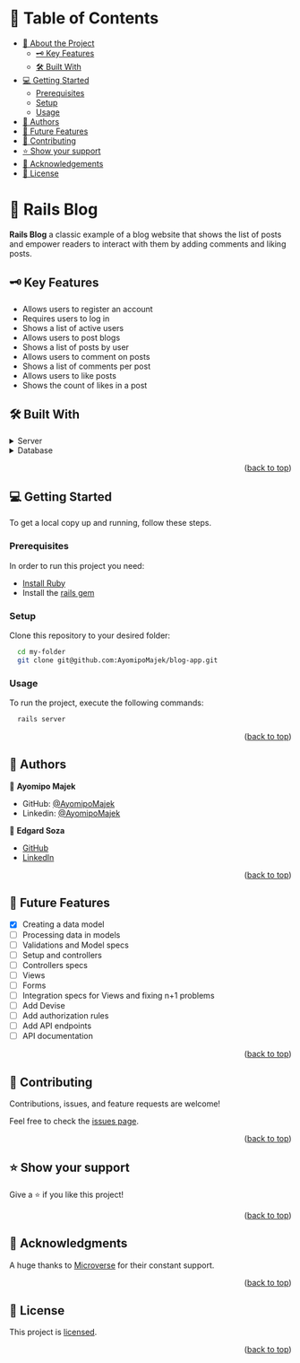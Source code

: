 <a name="readme-top"></a>

# 📗 Table of Contents

- [📖 About the Project](#about-project)
  - [🗝️ Key Features](#key-features)
  - [🛠️ Built With](#built-with)
- [💻 Getting Started](#getting-started)
  - [Prerequisites](#prerequisites)
  - [Setup](#setup)
  - [Usage](#usage)
- [👥 Authors](#authors)
- [🔭 Future Features](#future-features)
- [🤝 Contributing](#contributing)
- [⭐️ Show your support](#support)
- [🙏 Acknowledgements](#acknowledgements)
- [📝 License](#license)

# 📖 Rails Blog <a name="about-project"></a>

**Rails Blog** a classic example of a blog website that shows the list of posts and empower readers to interact with them by adding comments and liking posts.

## 🗝️ Key Features <a name="key-features"></a>

- Allows users to register an account
- Requires users to log in
- Shows a list of active users
- Allows users to post blogs
- Shows a list of posts by user
- Allows users to comment on posts
- Shows a list of comments per post
- Allows users to like posts
- Shows the count of likes in a post

## 🛠️ Built With <a name="built-with"></a>

<details>
  <summary>Server</summary>
  <ul>
    <li><a href="https://rubyonrails.org">Ruby on Rails</a></li>
  </ul>
</details>

<details>
<summary>Database</summary>
  <ul>
    <li><a href="https://www.postgresql.org/">PostgreSQL</a></li>
  </ul>
</details>

<p align="right">(<a href="#readme-top">back to top</a>)</p>

## 💻 Getting Started <a name="getting-started"></a>

To get a local copy up and running, follow these steps.

### Prerequisites

In order to run this project you need:

- [Install Ruby](https://www.ruby-lang.org/en/documentation/installation/)
- Install the [rails gem](https://rubygems.org/gems/rails)

### Setup

Clone this repository to your desired folder:

```sh
  cd my-folder
  git clone git@github.com:AyomipoMajek/blog-app.git
```

### Usage

To run the project, execute the following commands:

```sh
  rails server
```

<p align="right">(<a href="#readme-top">back to top</a>)</p>

## 👥 Authors <a name="authors"></a>

👤 **Ayomipo Majek**

- GitHub: [@AyomipoMajek](https://github.com/AyomipoMajek)
- Linkedin: [@AyomipoMajek](https://www.linkedin.com/in/ayomipomajek/)

👤 **Edgard Soza**

- [GitHub](https://github.com/edgardsoza)
- [LinkedIn](https://www.linkedin.com/in/edgard-soza-sobalvarro/)

<p align="right">(<a href="#readme-top">back to top</a>)</p>

## 🔭 Future Features <a name="future-features"></a>

- [x] Creating a data model
- [ ] Processing data in models
- [ ] Validations and Model specs
- [ ] Setup and controllers
- [ ] Controllers specs
- [ ] Views
- [ ] Forms
- [ ] Integration specs for Views and fixing n+1 problems
- [ ] Add Devise
- [ ] Add authorization rules
- [ ] Add API endpoints
- [ ] API documentation

<p align="right">(<a href="#readme-top">back to top</a>)</p>

## 🤝 Contributing <a name="contributing"></a>

Contributions, issues, and feature requests are welcome!

Feel free to check the [issues page](../../issues/).

<p align="right">(<a href="#readme-top">back to top</a>)</p>

## ⭐️ Show your support <a name="support"></a>

Give a ⭐️ if you like this project!

<p align="right">(<a href="#readme-top">back to top</a>)</p>

## 🙏 Acknowledgments <a name="acknowledgements"></a>

A huge thanks to [Microverse](https://www.microverse.org) for their constant support.

<p align="right">(<a href="#readme-top">back to top</a>)</p>

## 📝 License <a name="license"></a>

This project is [licensed](./LICENSE).

<p align="right">(<a href="#readme-top">back to top</a>)</p>

